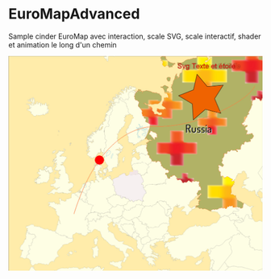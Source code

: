 EuroMapAdvanced
===============

Sample cinder EuroMap avec interaction, scale SVG, scale interactif, shader et animation le long d'un chemin

![ScreenShot](https://github.com/colinbouvry/EuroMapAdvanced/blob/master/screenshot.jpg)
